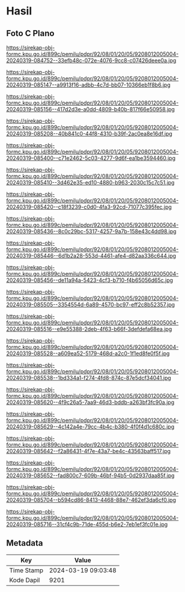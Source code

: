 # Hasil

## Foto C Plano

https://sirekap-obj-formc.kpu.go.id/899c/pemilu/pdpr/92/08/01/20/05/9208012005004-20240319-084752--33efb48c-072e-4076-9cc8-c07426deee0a.jpg

https://sirekap-obj-formc.kpu.go.id/899c/pemilu/pdpr/92/08/01/20/05/9208012005004-20240319-085147--a9913f16-adbb-4c7d-bb07-10366eb1f8b6.jpg

https://sirekap-obj-formc.kpu.go.id/899c/pemilu/pdpr/92/08/01/20/05/9208012005004-20240319-085156--417d2d3e-a0dd-4809-b40b-817f66e50958.jpg

https://sirekap-obj-formc.kpu.go.id/899c/pemilu/pdpr/92/08/01/20/05/9208012005004-20240319-085208--40b841c0-44f8-4310-b39f-2ac0ea8e16df.jpg

https://sirekap-obj-formc.kpu.go.id/899c/pemilu/pdpr/92/08/01/20/05/9208012005004-20240319-085400--c71e2462-5c03-4277-9d6f-ea1be3594460.jpg

https://sirekap-obj-formc.kpu.go.id/899c/pemilu/pdpr/92/08/01/20/05/9208012005004-20240319-085410--3d462e35-ed10-4880-b963-2030c15c7c51.jpg

https://sirekap-obj-formc.kpu.go.id/899c/pemilu/pdpr/92/08/01/20/05/9208012005004-20240319-085420--c18f3239-c0d0-4fa3-92cd-71077c395fec.jpg

https://sirekap-obj-formc.kpu.go.id/899c/pemilu/pdpr/92/08/01/20/05/9208012005004-20240319-085436--8c0c29bc-5317-4257-9a7b-158e43c4dd98.jpg

https://sirekap-obj-formc.kpu.go.id/899c/pemilu/pdpr/92/08/01/20/05/9208012005004-20240319-085446--6d1b2a28-553d-4461-afe4-d82aa336c644.jpg

https://sirekap-obj-formc.kpu.go.id/899c/pemilu/pdpr/92/08/01/20/05/9208012005004-20240319-085456--de11a94a-5423-4cf3-b710-f4b65056d65c.jpg

https://sirekap-obj-formc.kpu.go.id/899c/pemilu/pdpr/92/08/01/20/05/9208012005004-20240319-085505--3354554d-6a89-4570-bc97-eff2c8b52357.jpg

https://sirekap-obj-formc.kpu.go.id/899c/pemilu/pdpr/92/08/01/20/05/9208012005004-20240319-085516--e9e55388-2deb-4f63-b66f-3defdefa68ea.jpg

https://sirekap-obj-formc.kpu.go.id/899c/pemilu/pdpr/92/08/01/20/05/9208012005004-20240319-085528--a609ea52-5179-468d-a2c0-1f1ed8fe0f5f.jpg

https://sirekap-obj-formc.kpu.go.id/899c/pemilu/pdpr/92/08/01/20/05/9208012005004-20240319-085538--1bd334a1-f274-4fd8-874c-87e5dcf34041.jpg

https://sirekap-obj-formc.kpu.go.id/899c/pemilu/pdpr/92/08/01/20/05/9208012005004-20240319-085620--4f9c26a5-7aa9-46d3-bddb-a263bf3fc90a.jpg

https://sirekap-obj-formc.kpu.go.id/899c/pemilu/pdpr/92/08/01/20/05/9208012005004-20240319-085629--4c142a4e-79cc-4b4c-b380-4f0f4d1c680c.jpg

https://sirekap-obj-formc.kpu.go.id/899c/pemilu/pdpr/92/08/01/20/05/9208012005004-20240319-085642--f2a86431-4f7e-43a7-be4c-43563baff517.jpg

https://sirekap-obj-formc.kpu.go.id/899c/pemilu/pdpr/92/08/01/20/05/9208012005004-20240319-085652--fad800c7-609b-46bf-94b5-0d2937daa85f.jpg

https://sirekap-obj-formc.kpu.go.id/899c/pemilu/pdpr/92/08/01/20/05/9208012005004-20240319-085704--b594cd86-8413-4468-88e7-462ef3da6cf0.jpg

https://sirekap-obj-formc.kpu.go.id/899c/pemilu/pdpr/92/08/01/20/05/9208012005004-20240319-085716--31cf4c9b-71de-455d-b6e2-7eb1ef3fc01e.jpg


## Metadata

| Key        | Value               |
| ---------- | ------------------- |
| Time Stamp | 2024-03-19 09:03:48 |
| Kode Dapil | 9201                |



